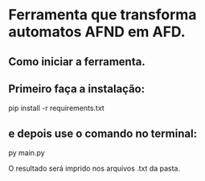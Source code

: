 # Ferramenta que transforma automatos AFND em AFD.

## Como iniciar a ferramenta.

## Primeiro faça a instalação:

pip install -r requirements.txt

## e depois use o comando no terminal:

py main.py


O resultado será imprido nos arquivos .txt da pasta.

